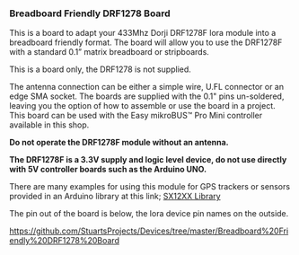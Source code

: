 ### Breadboard Friendly DRF1278 Board

This is a board to adapt your 433Mhz Dorji DRF1278F lora module into a breadboard friendly format. The board will allow you to use the DRF1278F with a standard 0.1” matrix breadboard or stripboards.

This is a board only, the DRF1278 is not supplied.

The antenna connection can be either  a simple wire, U.FL connector or an edge SMA socket. The boards are supplied with the 0.1" pins un-soldered, leaving you the option of how to assemble or use the board in a project. 
This board can be used with the  Easy mikroBUS™ Pro Mini controller available in this shop. 

**Do not operate the DRF1278F module without an antenna.** 

**The DRF1278F is a 3.3V supply and logic level device, do not use directly with 5V controller boards such as the Arduino UNO.** 

There are many examples for using this module for GPS trackers or sensors provided in an Arduino library at this link;  [SX12XX Library](https://github.com/StuartsProjects/SX12XX-LoRa)

The pin out of the board is below, the lora device pin names on the outside.

https://github.com/StuartsProjects/Devices/tree/master/Breadboard%20Friendly%20DRF1278%20Board